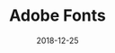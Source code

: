 ---
layout: site
title: "Adobe Fonts"
date: 2018-12-25
categories: [developer-tools]
version: 1.4.14
major: 1
minor: 4
patch: 14
slug: adobe-fonts
link: https://fonts.adobe.com/
submitter: lpolepeddi
permalink: /sites/:slug
---